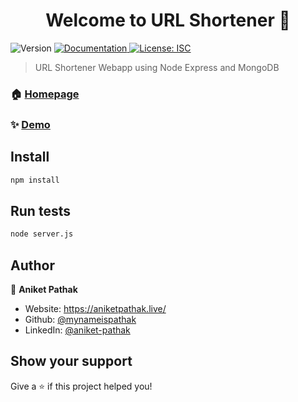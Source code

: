 <h1 align="center">Welcome to URL Shortener 👋</h1>
<p>
  <img alt="Version" src="https://img.shields.io/badge/version-1.0.0-blue.svg?cacheSeconds=2592000" />
  <a href="https://github.com/mynameispathak/URL-Shortener" target="_blank">
    <img alt="Documentation" src="https://img.shields.io/badge/documentation-yes-brightgreen.svg" />
  </a>
  <a href="#" target="_blank">
    <img alt="License: ISC" src="https://img.shields.io/badge/License-ISC-yellow.svg" />
  </a>
</p>

> URL Shortener Webapp using Node Express and MongoDB

### 🏠 [Homepage](https://apurl.herokuapp.com/)

### ✨ [Demo](https://apurl.herokuapp.com/)

## Install

```sh
npm install
```

## Run tests

```sh
node server.js
```

## Author

👤 **Aniket Pathak**

* Website: https://aniketpathak.live/
* Github: [@mynameispathak](https://github.com/mynameispathak)
* LinkedIn: [@aniket-pathak](https://linkedin.com/in/aniket-pathak)

## Show your support

Give a ⭐️ if this project helped you!
